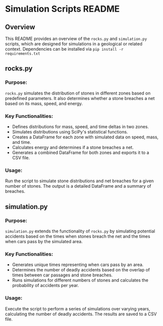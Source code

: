 # Simulation Scripts README

## Overview
This README provides an overview of the `rocks.py` and `simulation.py` scripts, which are designed for simulations in a geological or related context.
Dependencies can be installed via `pip install -r requirements.txt`

## rocks.py

### Purpose:
`rocks.py` simulates the distribution of stones in different zones based on predefined parameters. It also determines whether a stone breaches a net based on its mass, speed, and energy.

### Key Functionalities:
- Defines distributions for mass, speed, and time deltas in two zones.
- Simulates distributions using SciPy's statistical functions.
- Creates a DataFrame for each zone with simulated data on speed, mass, and time.
- Calculates energy and determines if a stone breaches a net.
- Generates a combined DataFrame for both zones and exports it to a CSV file.

### Usage:
Run the script to simulate stone distributions and net breaches for a given number of stones. The output is a detailed DataFrame and a summary of breaches.

## simulation.py

### Purpose:
`simulation.py` extends the functionality of `rocks.py` by simulating potential accidents based on the times when stones breach the net and the times when cars pass by the simulated area.

### Key Functionalities:
- Generates unique times representing when cars pass by an area.
- Determines the number of deadly accidents based on the overlap of times between car passages and stone breaches.
- Runs simulations for different numbers of stones and calculates the probability of accidents per year.

### Usage:
Execute the script to perform a series of simulations over varying years, calculating the number of deadly accidents. The results are saved to a CSV file.